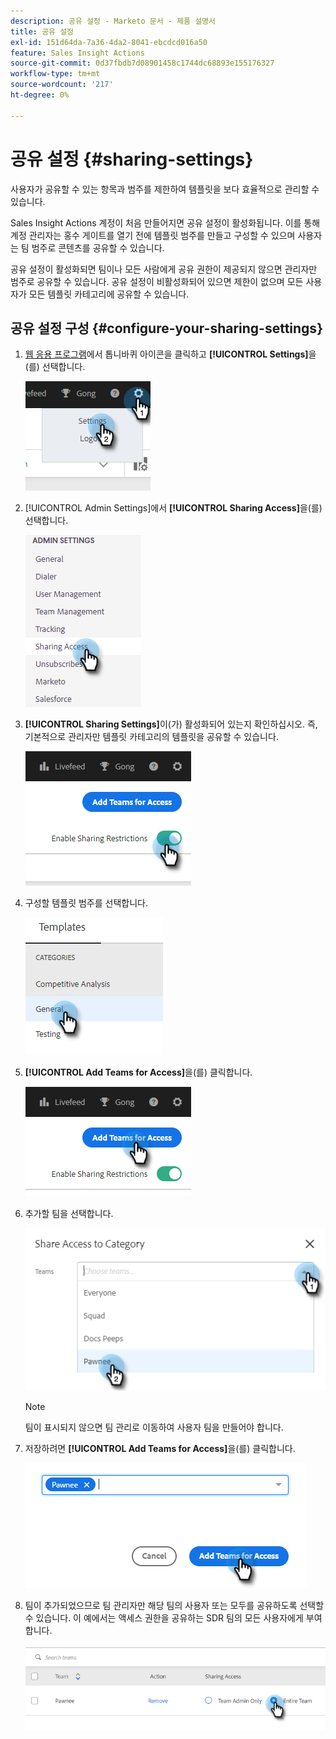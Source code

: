 ```yaml
---
description: 공유 설정 - Marketo 문서 - 제품 설명서
title: 공유 설정
exl-id: 151d64da-7a36-4da2-8041-ebcdcd016a50
feature: Sales Insight Actions
source-git-commit: 0d37fbdb7d08901458c1744dc68893e155176327
workflow-type: tm+mt
source-wordcount: '217'
ht-degree: 0%

---
```


# 공유 설정 {#sharing-settings}

사용자가 공유할 수 있는 항목과 범주를 제한하여 템플릿을 보다 효율적으로 관리할 수 있습니다.

Sales Insight Actions 계정이 처음 만들어지면 공유 설정이 활성화됩니다. 이를 통해 계정 관리자는 홍수 게이트를 열기 전에 템플릿 범주를 만들고 구성할 수 있으며 사용자는 팀 범주로 콘텐츠를 공유할 수 있습니다.

공유 설정이 활성화되면 팀이나 모든 사람에게 공유 권한이 제공되지 않으면 관리자만 범주로 공유할 수 있습니다. 공유 설정이 비활성화되어 있으면 제한이 없으며 모든 사용자가 모든 템플릿 카테고리에 공유할 수 있습니다.

## 공유 설정 구성 {#configure-your-sharing-settings}

1. [웹 응용 프로그램](https://toutapp.com/login)에서 톱니바퀴 아이콘을 클릭하고 **[!UICONTROL Settings]**&#x200B;을(를) 선택합니다.

   ![](assets/sharing-settings-1.png)

1. [!UICONTROL Admin Settings]에서 **[!UICONTROL Sharing Access]**&#x200B;을(를) 선택합니다.

   ![](assets/sharing-settings-2.png)

1. **[!UICONTROL Sharing Settings]**&#x200B;이(가) 활성화되어 있는지 확인하십시오. 즉, 기본적으로 관리자만 템플릿 카테고리의 템플릿을 공유할 수 있습니다.

   ![](assets/sharing-settings-3.png)

1. 구성할 템플릿 범주를 선택합니다.

   ![](assets/sharing-settings-4.png)

1. **[!UICONTROL Add Teams for Access]**&#x200B;을(를) 클릭합니다.

   ![](assets/sharing-settings-5.png)

1. 추가할 팀을 선택합니다.

   ![](assets/sharing-settings-6.png)

   >[!NOTE]
   >
   >팀이 표시되지 않으면 팀 관리로 이동하여 사용자 팀을 만들어야 합니다.

1. 저장하려면 **[!UICONTROL Add Teams for Access]**&#x200B;을(를) 클릭합니다.

   ![](assets/sharing-settings-7.png)

1. 팀이 추가되었으므로 팀 관리자만 해당 팀의 사용자 또는 모두를 공유하도록 선택할 수 있습니다. 이 예에서는 액세스 권한을 공유하는 SDR 팀의 모든 사용자에게 부여합니다.

   ![](assets/sharing-settings-8.png)
